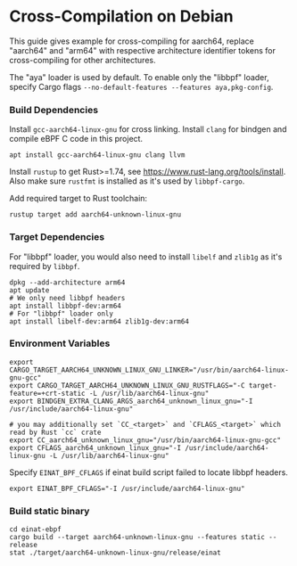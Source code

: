 # Cross-Compilation on Debian

This guide gives example for cross-compiling for aarch64, replace "aarch64" and "arm64" with respective architecture identifier tokens for cross-compiling for other architectures.

The "aya" loader is used by default.
To enable only the "libbpf" loader, specify Cargo flags `--no-default-features --features aya,pkg-config`.

### Build Dependencies

Install `gcc-aarch64-linux-gnu` for cross linking. Install `clang` for bindgen and compile eBPF C code in this project.

```
apt install gcc-aarch64-linux-gnu clang llvm
```

Install `rustup` to get Rust>=1.74, see https://www.rust-lang.org/tools/install. Also make sure `rustfmt` is installed as it's used by `libbpf-cargo`.

Add required target to Rust toolchain:

```
rustup target add aarch64-unknown-linux-gnu
```

### Target Dependencies

For "libbpf" loader, you would also need to install `libelf` and `zlib1g` as it's required by `libbpf`.

```
dpkg --add-architecture arm64
apt update
# We only need libbpf headers
apt install libbpf-dev:arm64
# For "libbpf" loader only
apt install libelf-dev:arm64 zlib1g-dev:arm64
```

### Environment Variables

```
export CARGO_TARGET_AARCH64_UNKNOWN_LINUX_GNU_LINKER="/usr/bin/aarch64-linux-gnu-gcc"
export CARGO_TARGET_AARCH64_UNKNOWN_LINUX_GNU_RUSTFLAGS="-C target-feature=+crt-static -L /usr/lib/aarch64-linux-gnu"
export BINDGEN_EXTRA_CLANG_ARGS_aarch64_unknown_linux_gnu="-I /usr/include/aarch64-linux-gnu"

# you may additionally set `CC_<target>` and `CFLAGS_<target>` which read by Rust `cc` crate
export CC_aarch64_unknown_linux_gnu="/usr/bin/aarch64-linux-gnu-gcc"
export CFLAGS_aarch64_unknown_linux_gnu="-I /usr/include/aarch64-linux-gnu -L /usr/lib/aarch64-linux-gnu"
```

Specify `EINAT_BPF_CFLAGS` if einat build script failed to locate libbpf headers.
```
export EINAT_BPF_CFLAGS="-I /usr/include/aarch64-linux-gnu"
```

### Build static binary

```
cd einat-ebpf
cargo build --target aarch64-unknown-linux-gnu --features static --release
stat ./target/aarch64-unknown-linux-gnu/release/einat
```
